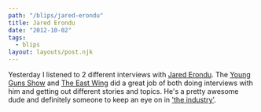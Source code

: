 ```yaml
---
path: "/blips/jared-erondu"
title: Jared Erondu
date: "2012-10-02"
tags:
  - blips
layout: layouts/post.njk
---
```


Yesterday I listened to 2 different interviews with [Jared Erondu](http://jarederondu.com). The [Young Guns Show](http://younggunsshow.com) and [The East Wing](http://theeastwing.net) did a great job of both doing interviews with him and getting out different stories and topics. He's a pretty awesome dude and definitely someone to keep an eye on in ['the industry'](http://theindustry.cc).
